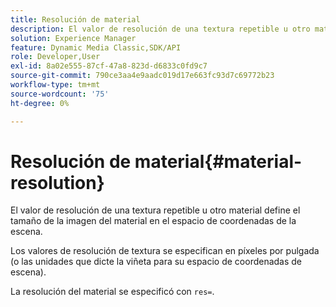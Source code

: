 ```yaml
---
title: Resolución de material
description: El valor de resolución de una textura repetible u otro material define el tamaño de la imagen del material en el espacio de coordenadas de la escena.
solution: Experience Manager
feature: Dynamic Media Classic,SDK/API
role: Developer,User
exl-id: 8a02e555-87cf-47a8-823d-d6833c0fd9c7
source-git-commit: 790ce3aa4e9aadc019d17e663fc93d7c69772b23
workflow-type: tm+mt
source-wordcount: '75'
ht-degree: 0%

---
```


# Resolución de material{#material-resolution}

El valor de resolución de una textura repetible u otro material define el tamaño de la imagen del material en el espacio de coordenadas de la escena.

Los valores de resolución de textura se especifican en píxeles por pulgada (o las unidades que dicte la viñeta para su espacio de coordenadas de escena).

La resolución del material se especificó con `res=`.
